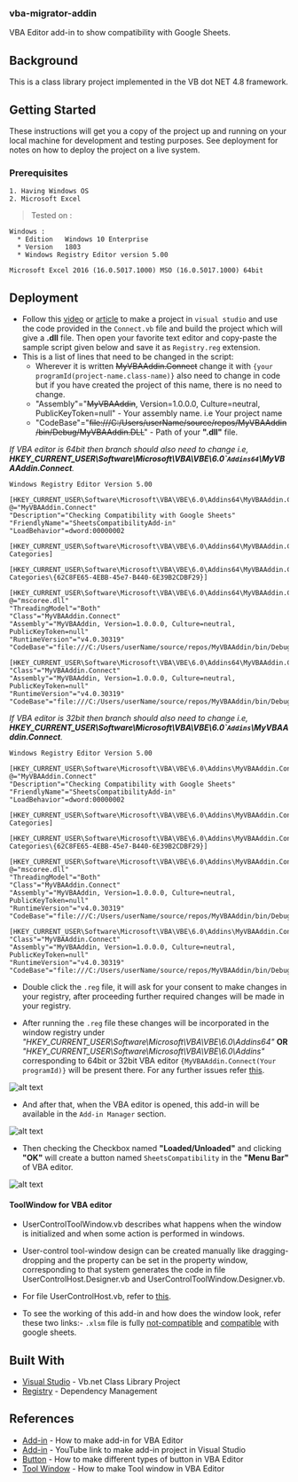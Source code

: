 ### vba-migrator-addin
VBA Editor add-in to show compatibility with Google Sheets.

## Background

This is a class library project implemented in the VB dot NET 4.8 framework.

## Getting Started

These instructions will get you a copy of the project up and running on your local machine for development and testing purposes. See deployment for notes on how to deploy the project on a live system.

### Prerequisites

```
1. Having Windows OS
2. Microsoft Excel
```

> Tested on :
```
Windows :
  * Edition   Windows 10 Enterprise
  * Version   1803
  * Windows Registry Editor version 5.00

Microsoft Excel 2016 (16.0.5017.1000) MSO (16.0.5017.1000) 64bit
```

## Deployment

* Follow this [video](https://www.youtube.com/watch?v=y81Aq4bebZU) or [article](https://www.mztools.com/articles/2012/MZ2012013.aspx) to make a project in `visual studio` and use the code provided in the `Connect.vb` file and build the project which will give a  **.dll** file. Then open your favorite text editor and copy-paste the sample script given below and save it as `Registry.reg` extension. 
* This is a list of lines that need to be changed in the script:
     <!-- TODO : change the name of the project-->
     * Wherever it is written ~~MyVBAAddin.Connect~~ change it with `{your programId(project-name.class-name)}` also need to change in code but if you have created the project of this name, there is no need to change.
     * "Assembly"="~~MyVBAAddin~~, Version=1.0.0.0, Culture=neutral, PublicKeyToken=null" - Your assembly name. i.e Your project name
     * "CodeBase"="~~file:///C:/Users/userName/source/repos/MyVBAAddin/bin/Debug/MyVBAAddin.DLL~~" - Path of your **".dll"** file.

_If VBA editor is 64bit then branch should also need to change i.e, **HKEY_CURRENT_USER\Software\Microsoft\VBA\VBE\6.0\``Addins64`\MyVBAAddin.Connect**._

```
Windows Registry Editor Version 5.00

[HKEY_CURRENT_USER\Software\Microsoft\VBA\VBE\6.0\Addins64\MyVBAAddin.Connect]
@="MyVBAAddin.Connect"
"Description"="Checking Compatibility with Google Sheets"
"FriendlyName"="SheetsCompatibilityAdd-in"
"LoadBehavior"=dword:00000002

[HKEY_CURRENT_USER\Software\Microsoft\VBA\VBE\6.0\Addins64\MyVBAAddin.Connect\Implemented Categories]

[HKEY_CURRENT_USER\Software\Microsoft\VBA\VBE\6.0\Addins64\MyVBAAddin.Connect\Implemented Categories\{62C8FE65-4EBB-45e7-B440-6E39B2CDBF29}]

[HKEY_CURRENT_USER\Software\Microsoft\VBA\VBE\6.0\Addins64\MyVBAAddin.Connect\InprocServer32]
@="mscoree.dll"
"ThreadingModel"="Both"
"Class"="MyVBAAddin.Connect"
"Assembly"="MyVBAAddin, Version=1.0.0.0, Culture=neutral, PublicKeyToken=null"
"RuntimeVersion"="v4.0.30319"
"CodeBase"="file:///C:/Users/userName/source/repos/MyVBAAddin/bin/Debug/MyVBAAddin.DLL"  

[HKEY_CURRENT_USER\Software\Microsoft\VBA\VBE\6.0\Addins64\MyVBAAddin.Connect\InprocServer32\1.0.0.0]
"Class"="MyVBAAddin.Connect"
"Assembly"="MyVBAAddin, Version=1.0.0.0, Culture=neutral, PublicKeyToken=null"
"RuntimeVersion"="v4.0.30319"
"CodeBase"="file:///C:/Users/userName/source/repos/MyVBAAddin/bin/Debug/MyVBAAddin.DLL"

```

_If VBA editor is 32bit then branch should also need to change i.e, **HKEY_CURRENT_USER\Software\Microsoft\VBA\VBE\6.0\``Addins`\MyVBAAddin.Connect**._

```
Windows Registry Editor Version 5.00

[HKEY_CURRENT_USER\Software\Microsoft\VBA\VBE\6.0\Addins\MyVBAAddin.Connect]
@="MyVBAAddin.Connect"
"Description"="Checking Compatibility with Google Sheets"
"FriendlyName"="SheetsCompatibilityAdd-in"
"LoadBehavior"=dword:00000002

[HKEY_CURRENT_USER\Software\Microsoft\VBA\VBE\6.0\Addins\MyVBAAddin.Connect\Implemented Categories]

[HKEY_CURRENT_USER\Software\Microsoft\VBA\VBE\6.0\Addins\MyVBAAddin.Connect\Implemented Categories\{62C8FE65-4EBB-45e7-B440-6E39B2CDBF29}]

[HKEY_CURRENT_USER\Software\Microsoft\VBA\VBE\6.0\Addins\MyVBAAddin.Connect\InprocServer32]
@="mscoree.dll"
"ThreadingModel"="Both"
"Class"="MyVBAAddin.Connect"
"Assembly"="MyVBAAddin, Version=1.0.0.0, Culture=neutral, PublicKeyToken=null"
"RuntimeVersion"="v4.0.30319"
"CodeBase"="file:///C:/Users/userName/source/repos/MyVBAAddin/bin/Debug/MyVBAAddin.DLL"  

[HKEY_CURRENT_USER\Software\Microsoft\VBA\VBE\6.0\Addins\MyVBAAddin.Connect\InprocServer32\1.0.0.0]
"Class"="MyVBAAddin.Connect"
"Assembly"="MyVBAAddin, Version=1.0.0.0, Culture=neutral, PublicKeyToken=null"
"RuntimeVersion"="v4.0.30319"
"CodeBase"="file:///C:/Users/userName/source/repos/MyVBAAddin/bin/Debug/MyVBAAddin.DLL"
```

* Double click the `.reg` file, it will ask for your consent to make changes in your registry, after proceeding further required changes will be made in your registry.

* After running the `.reg` file these changes will be incorporated in the window registry under _"HKEY_CURRENT_USER\Software\Microsoft\VBA\VBE\6.0\Addins64"_ **OR** _"HKEY_CURRENT_USER\Software\Microsoft\VBA\VBE\6.0\Addins"_ corresponding to 64bit or 32bit VBA editor `{MyVBAAddin.Connect(Your programId)}` will be present there. For any further issues refer [this](https://stackoverflow.com/questions/1942626/build-add-in-for-vba-ide-using-vb-net).

![alt text](/images/Registry.jpg)


* And after that, when the VBA editor is opened, this add-in will be available in the `Add-in Manager` section. 

![alt text](/images/Add-inManager.jpg)

* Then checking the Checkbox named **"Loaded/Unloaded"** and clicking **"OK"** will create a button named `SheetsCompatibility` in the **"Menu Bar"** of VBA editor.

![alt text](/images/button.png)

#### ToolWindow for VBA editor

* UserControlToolWindow.vb describes what happens when the window is initialized and when some action is performed in windows.

* User-control tool-window design can be created manually like dragging-dropping and the property can be set in the property window, corresponding to that system generates the code in file UserControlHost.Designer.vb and UserControlToolWindow.Designer.vb.

* For file UserControlHost.vb, refer to [this](https://www.mztools.com/articles/2012/MZ2012017.aspx).

* To see the working of this add-in and how does the window look, refer these two links:- `.xlsm` file is fully [not-compatible](https://drive.google.com/file/d/11L-v_ym66W2XbvsDtJTX2QhFjnbWvidg/view?usp=sharing) and [compatible](https://drive.google.com/file/d/1cyYpA5mzLUfSRR8cKB-3H2nXAcutF0ZY/view?usp=sharing) with google sheets.

## Built With

* [Visual Studio](https://visualstudio.microsoft.com/vs/) - Vb.net Class Library Project
* [Registry](https://stackoverflow.com/questions/1942626/build-add-in-for-vba-ide-using-vb-net) - Dependency Management

## References

* [Add-in](https://www.mztools.com/articles/2012/MZ2012013.aspx) - How to make add-in for VBA Editor
* [Add-in](https://www.youtube.com/watch?v=y81Aq4bebZU) - YouTube link to make add-in project in Visual Studio
* [Button](https://www.mztools.com/articles/2012/MZ2012015.aspx) - How to make different types of button in VBA Editor
* [Tool Window](https://www.mztools.com/articles/2012/MZ2012017.aspx) - How to make Tool window in VBA Editor

